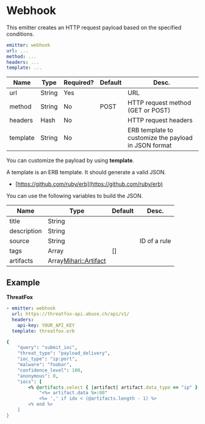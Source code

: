 # Webhook

This emitter creates an HTTP request payload based on the specified conditions.

```yaml
emitter: webhook
url: ...
method: ...
headers: ...
template: ...
```

| Name     | Type   | Required? | Default | Desc.                                                |
| -------- | ------ | --------- | ------- | ---------------------------------------------------- |
| url      | String | Yes       |         | URL                                                  |
| method   | String | No        | POST    | HTTP request method (GET or POST)                    |
| headers  | Hash   | No        |         | HTTP request headers                                 |
| template | String | No        |         | ERB template to customize the payload in JSON format |

You can customize the payload by using **template**.

A template is an ERB template. It should generate a valid JSON.

- [https://github.com/ruby/erb](https://github.com/ruby/erb)

You can use the following variables to build the JSON.

| Name        | Type                    | Default | Desc.        |
| ----------- | ----------------------- | ------- | ------------ |
| title       | String                  |         |              |
| description | String                  |         |              |
| source      | String                  |         | ID of a rule |
| tags        | Array<String>           | []      |              |
| artifacts   | Array<Mihari::Artifact> |         |              |

## Example

**ThreatFox**

```yaml
- emitter: webhook
  url: https://threatfox-api.abuse.ch/api/v1/
  headers:
    api-key: YOUR_API_KEY
  template: threatfox.erb
```

```ruby
{
	"query": "submit_ioc",
	"threat_type": "payload_delivery",
	"ioc_type": "ip:port",
	"malware": "foobar",
	"confidence_level": 100,
	"anonymous": 0,
	"iocs": [
		<% @artifacts.select { |artifact| artifact.data_type == "ip" }.each_with_index do |artifact, idx| %>
			"<%= artifact.data %>:80"
			<%= ',' if idx < (@artifacts.length - 1) %>
		<% end %>
	]
}
```
